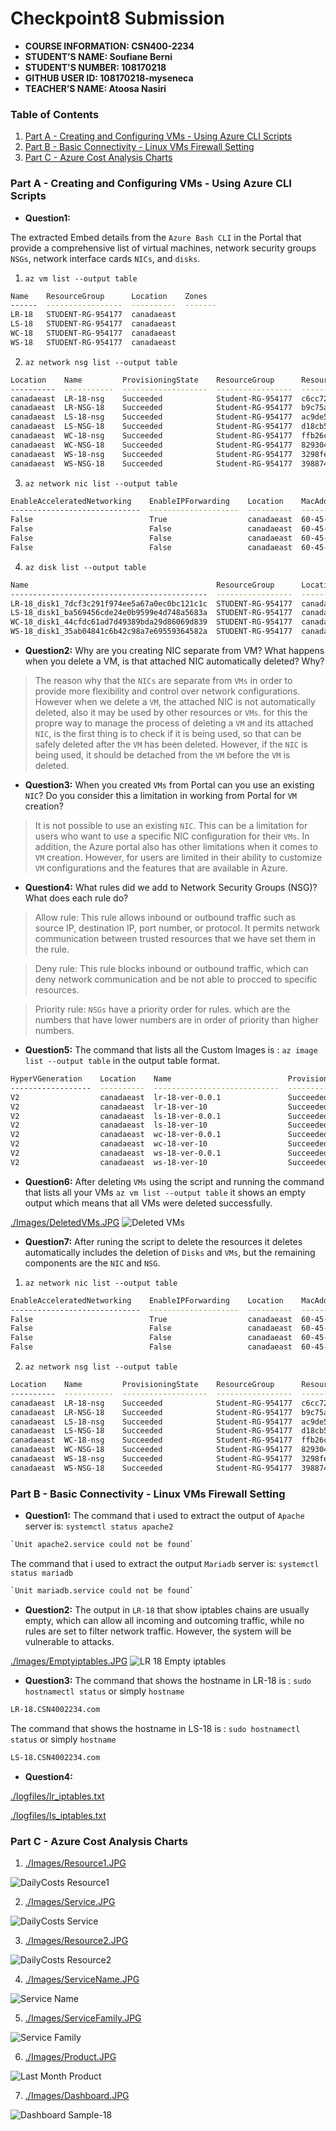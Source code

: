 # Checkpoint8 Submission

- **COURSE INFORMATION: CSN400-2234**
- **STUDENT’S NAME: Soufiane Berni**
- **STUDENT'S NUMBER: 108170218**
- **GITHUB USER ID: 108170218-myseneca**
- **TEACHER’S NAME: Atoosa Nasiri**

### Table of Contents

1. [Part A - Creating and Configuring VMs - Using Azure CLI Scripts](#Part-A---Creating-and-Configuring-VMs---Using-Azure-CLI-Scripts)
2. [Part B - Basic Connectivity - Linux VMs Firewall Setting](#Part-B---Basic-Connectivity---Linux-VMs-Firewall-Setting)
3. [Part C - Azure Cost Analysis Charts](#Part-C---Azure-Cost-Analysis-Charts)


### Part A - Creating and Configuring VMs - Using Azure CLI Scripts

- **Question1:** 

The extracted Embed details from the `Azure Bash CLI` in the Portal that provide a comprehensive list of virtual machines, network security groups `NSGs`, network interface cards `NICs`, and `disks`.
1. `az vm list --output table`

```bash
Name    ResourceGroup      Location    Zones
------  -----------------  ----------  -------
LR-18   STUDENT-RG-954177  canadaeast
LS-18   STUDENT-RG-954177  canadaeast
WC-18   STUDENT-RG-954177  canadaeast
WS-18   STUDENT-RG-954177  canadaeast
```

2. `az network nsg list --output table`
```bash
Location    Name         ProvisioningState    ResourceGroup      ResourceGuid
----------  -----------  -------------------  -----------------  ------------------------------------
canadaeast  LR-18-nsg    Succeeded            Student-RG-954177  c6cc726d-9254-4707-82cd-560bf426aa34
canadaeast  LR-NSG-18    Succeeded            Student-RG-954177  b9c75af4-9989-4ad7-862a-e2038e0853dc
canadaeast  LS-18-nsg    Succeeded            Student-RG-954177  ac9de50d-6294-44d7-9115-ae84484ae4ef
canadaeast  LS-NSG-18    Succeeded            Student-RG-954177  d18cb571-defc-4555-9bd0-00d895baa6ee
canadaeast  WC-18-nsg    Succeeded            Student-RG-954177  ffb26c0c-f316-4544-a97a-dd3bc938bce1
canadaeast  WC-NSG-18    Succeeded            Student-RG-954177  82930444-a11e-4861-ba52-3b5d3d0cc0b5
canadaeast  WS-18-nsg    Succeeded            Student-RG-954177  3298fe0d-039e-42a6-aa30-a04eaf6a943b
canadaeast  WS-NSG-18    Succeeded            Student-RG-954177  398874aa-e3ab-458c-a55d-3886573713cd
```

3. `az network nic list --output table`
```bash
EnableAcceleratedNetworking    EnableIPForwarding    Location    MacAddress         Name    NicType    Primary    ProvisioningState    ResourceGroup      ResourceGuid                          VnetEncryptionSupported
-----------------------------  --------------------  ----------  -----------------  ------  ---------  ---------  -------------------  -----------------  ------------------------------------  -------------------------
False                          True                  canadaeast  60-45-BD-F9-95-3B  lr-18   Standard   True       Succeeded            Student-RG-954177  d1677b43-791a-4800-bf6d-f7049ebea2cb  False
False                          False                 canadaeast  60-45-BD-FA-03-EE  ls-18   Standard   True       Succeeded            Student-RG-954177  546f1149-290b-4639-a6f0-73fd91fd71f0  False
False                          False                 canadaeast  60-45-BD-CD-3D-68  wc-18   Standard   True       Succeeded            Student-RG-954177  16f8e895-0dc1-409b-a68c-cf6ff84cd8c4  False
False                          False                 canadaeast  60-45-BD-F9-93-A6  ws-18   Standard   True       Succeeded            Student-RG-954177  48b3724a-6648-470e-905a-785831aab8f8  False
```

4. `az disk list --output table`
```bash
Name                                          ResourceGroup      Location    Zones    Sku              OsType    SizeGb    ProvisioningState
--------------------------------------------  -----------------  ----------  -------  ---------------  --------  --------  -------------------
LR-18_disk1_7dcf3c291f974ee5a67a0ec0bc121c1c  STUDENT-RG-954177  canadaeast           StandardSSD_LRS  Linux     64        Succeeded
LS-18_disk1_ba569456cde24e0b9599e4d748a5683a  STUDENT-RG-954177  canadaeast           StandardSSD_LRS  Linux     64        Succeeded
WC-18_disk1_44cfdc61ad7d49389bda29d86069d839  STUDENT-RG-954177  canadaeast           StandardSSD_LRS  Windows   127       Succeeded
WS-18_disk1_35ab04841c6b42c98a7e69559364582a  STUDENT-RG-954177  canadaeast           StandardSSD_LRS  Windows   127       Succeeded
```

- **Question2:**
Why are you creating NIC separate from VM? What happens when you delete a VM, is that attached NIC automatically deleted? Why?

> The reason why that the `NICs` are separate from `VMs`  in order to provide more flexibility and control over network configurations. However when we delete a `VM`, the attached NIC is not automatically deleted, also it may be used by other resources or `VMs`. for this the propre way to manage the process of deleting a `VM` and its attached `NIC`, is the first thing is to check if it is being used, so that can be safely deleted after the `VM` has been deleted. However, if the `NIC` is being used, it should be detached from the `VM` before the `VM` is deleted.

- **Question3:**
When you created `VMs` from Portal can you use an existing `NIC`? Do you consider this a limitation in working from Portal for `VM` creation?
> It is not possible to use an existing `NIC`. This can be a limitation for users who want to use a specific NIC configuration for their `VMs`. In addition, the Azure portal also has other limitations when it comes to `VM` creation. However, for users are limited in their ability to customize `VM` configurations and the features that are available in Azure.


- **Question4:**
What rules did we add to Network Security Groups (NSG)? What does each rule do?
> Allow rule: This rule allows inbound or outbound traffic such as source IP, destination IP, port number, or protocol. It permits network communication between trusted resources that we have set them in the rule.

> Deny rule: This rule blocks inbound or outbound traffic, which can deny network communication and be not able to procced to specific resources.

> Priority rule: `NSGs` have a priority order for rules. which are the numbers that have lower numbers are in order of priority than higher numbers.

- **Question5:**
The command that lists all the Custom Images is : `az image list --output table` in the output table format.
```bash
HyperVGeneration    Location    Name                          ProvisioningState    ResourceGroup
------------------  ----------  ----------------------------  -------------------  -----------------
V2                  canadaeast  lr-18-ver-0.0.1               Succeeded            STUDENT-RG-954177
V2                  canadaeast  lr-18-ver-10                  Succeeded            STUDENT-RG-954177
V2                  canadaeast  ls-18-ver-0.0.1               Succeeded            STUDENT-RG-954177
V2                  canadaeast  ls-18-ver-10                  Succeeded            STUDENT-RG-954177
V2                  canadaeast  wc-18-ver-0.0.1               Succeeded            STUDENT-RG-954177
V2                  canadaeast  wc-18-ver-10                  Succeeded            STUDENT-RG-954177
V2                  canadaeast  ws-18-ver-0.0.1               Succeeded            STUDENT-RG-954177
V2                  canadaeast  ws-18-ver-10                  Succeeded            STUDENT-RG-954177
```

- **Question6:**
After deleting `VMs` using the script and running the command that lists all your VMs `az vm list --output table` it shows an empty output which means that all VMs were deleted successfully.

[./Images/DeletedVMs.JPG](./Images/DeletedVMs.JPG)
![Deleted VMs](https://github.com/108170218-myseneca/CSN400-Capstone/blob/main/Checkpoint8/Images/DeletedVMs.JPG)


- **Question7:**
After runing the script to delete the resources it deletes automatically includes the deletion of `Disks` and `VMs`, but the remaining components are the `NIC` and `NSG`.

1. `az network nic list --output table`
```bash
EnableAcceleratedNetworking    EnableIPForwarding    Location    MacAddress         Name    NicType    Primary    ProvisioningState    ResourceGroup      ResourceGuid                          VnetEncryptionSupported
-----------------------------  --------------------  ----------  -----------------  ------  ---------  ---------  -------------------  -----------------  ------------------------------------  -------------------------
False                          True                  canadaeast  60-45-BD-F9-95-3B  lr-18   Standard   True       Succeeded            Student-RG-954177  d1677b43-791a-4800-bf6d-f7049ebea2cb  False
False                          False                 canadaeast  60-45-BD-FA-03-EE  ls-18   Standard   True       Succeeded            Student-RG-954177  546f1149-290b-4639-a6f0-73fd91fd71f0  False
False                          False                 canadaeast  60-45-BD-CD-3D-68  wc-18   Standard   True       Succeeded            Student-RG-954177  16f8e895-0dc1-409b-a68c-cf6ff84cd8c4  False
False                          False                 canadaeast  60-45-BD-F9-93-A6  ws-18   Standard   True       Succeeded            Student-RG-954177  48b3724a-6648-470e-905a-785831aab8f8  False
 ```

2. `az network nsg list --output table`
```bash
Location    Name         ProvisioningState    ResourceGroup      ResourceGuid
----------  -----------  -------------------  -----------------  ------------------------------------
canadaeast  LR-18-nsg    Succeeded            Student-RG-954177  c6cc726d-9254-4707-82cd-560bf426aa34
canadaeast  LR-NSG-18    Succeeded            Student-RG-954177  b9c75af4-9989-4ad7-862a-e2038e0853dc
canadaeast  LS-18-nsg    Succeeded            Student-RG-954177  ac9de50d-6294-44d7-9115-ae84484ae4ef
canadaeast  LS-NSG-18    Succeeded            Student-RG-954177  d18cb571-defc-4555-9bd0-00d895baa6ee
canadaeast  WC-18-nsg    Succeeded            Student-RG-954177  ffb26c0c-f316-4544-a97a-dd3bc938bce1
canadaeast  WC-NSG-18    Succeeded            Student-RG-954177  82930444-a11e-4861-ba52-3b5d3d0cc0b5
canadaeast  WS-18-nsg    Succeeded            Student-RG-954177  3298fe0d-039e-42a6-aa30-a04eaf6a943b
canadaeast  WS-NSG-18    Succeeded            Student-RG-954177  398874aa-e3ab-458c-a55d-3886573713cd
```

### Part B - Basic Connectivity - Linux VMs Firewall Setting

- **Question1:**
The command that i used to extract the output of `Apache` server is: `systemctl status apache2`

```bash
`Unit apache2.service could not be found`
```

The command that i used to extract the output `Mariadb` server is: `systemctl status mariadb`

```bash
`Unit mariadb.service could not be found`
```
- **Question2:**
The output in `LR-18` that show iptables chains are usually empty, which can allow all incoming and outcoming traffic, while no rules are set to filter network traffic. However, the system will be vulnerable to attacks.

[./lmages/Emptyiptables.JPG](./lmages/Emptyiptables.JPG)
![LR 18 Empty iptables](https://github.com/108170218-myseneca/CSN400-Capstone/blob/main/Checkpoint8/Images/Emptyiptables.JPG)


- **Question3:**
The command that shows the hostname in LR-18 is : `sudo hostnamectl status` or simply `hostname`

```bash
LR-18.CSN4002234.com
```
The command that shows the hostname in LS-18 is : `sudo hostnamectl status` or simply `hostname`

```bash
LS-18.CSN4002234.com
```

- **Question4:**

[./logfiles/lr_iptables.txt](./logfiles/lr_iptables.txt)

[./logfiles/ls_iptables.txt](./logfiles/ls_iptables.txt)


### Part C - Azure Cost Analysis Charts

1. [./Images/Resource1.JPG](./Images/Resource1.JPG)

![DailyCosts Resource1](https://github.com/108170218-myseneca/CSN400-Capstone/blob/main/Checkpoint8/Images/Resource1.JPG)

2. [./Images/Service.JPG](./Images/Service.JPG)

![DailyCosts Service](https://github.com/108170218-myseneca/CSN400-Capstone/blob/main/Checkpoint8/Images/Service.JPG)

3. [./Images/Resource2.JPG](./Images/Resource2.JPG)

![DailyCosts Resource2](https://github.com/108170218-myseneca/CSN400-Capstone/blob/main/Checkpoint8/Images/Resource2.JPG)

4. [./Images/ServiceName.JPG](./Images/ServiceName.JPG)

![Service Name](https://github.com/108170218-myseneca/CSN400-Capstone/blob/main/Checkpoint8/Images/ServiceName.JPG)

5. [./Images/ServiceFamily.JPG](./Images/ServiceFamily.JPG)

![Service Family](https://github.com/108170218-myseneca/CSN400-Capstone/blob/main/Checkpoint8/Images/ServiceFamily.JPG)

6. [./Images/Product.JPG](./Images/Product.JPG)

![Last Month Product](https://github.com/108170218-myseneca/CSN400-Capstone/blob/main/Checkpoint8/Images/Product.JPG)

7. [./Images/Dashboard.JPG](./Images/Dashboard.JPG)

![Dashboard Sample-18](https://github.com/108170218-myseneca/CSN400-Capstone/blob/main/Checkpoint8/Images/Dashboard.JPG)









